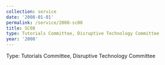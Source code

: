 ```yaml
---
collection: service
date: '2008-01-01'
permalink: /service/2008-sc08
title: SC08
type: Tutorials Committee, Disruptive Technology Committee
year: '2008'
---
```


Type: Tutorials Committee, Disruptive Technology Committee
